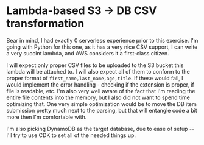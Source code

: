 # Lambda-based S3 -> DB CSV transformation

Bear in mind, I had exactly 0 serverless experience prior to this exercise. I'm going with Python for this one, as it
has a very nice CSV support, I can write a very succint lambda, and AWS considers it a first-class citizen.

I will expect only proper CSV files to be uploaded to the S3 bucket this lambda will be attached to. I will also expect
all of them to conform to the proper format of `first_name,last_name,age,title`. If these would fail, I would implement
the error handling - checking if the extension is proper, if file is readable, etc. I'm also very well aware of the fact
that I'm reading the entire file contents into the memory, but I also did not want to spend time optimizing that. One
very simple optimization would be to move the DB item submission pretty much next to the parsing, but that will entangle
code a bit more then I'm comfortable with.

I'm also picking DynamoDB as the target database, due to ease of setup -- I'll try to use CDK to set all of the needed
things up.

